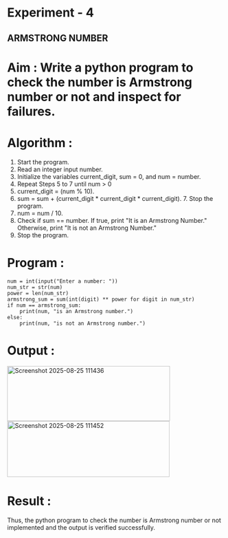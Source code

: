 # Experiment - 4
## ARMSTRONG NUMBER 
# Aim : Write a python program to check the number is Armstrong number or not and inspect for failures. 

# Algorithm :
1.	Start the program.
2. Read an integer input number.
3. Initialize the variables current_digit, sum = 0, and num = number.
4. Repeat Steps 5 to 7 until num > 0
5. current_digit = (num % 10).
6. sum = sum + (current_digit * current_digit * current_digit). 7. Stop the program.
7. num = num / 10.
8. Check if sum == number. If true, print "It is an Armstrong Number." Otherwise, print "It is not an Armstrong Number."
9. Stop the program. 

# Program :
```
num = int(input("Enter a number: "))
num_str = str(num)
power = len(num_str)
armstrong_sum = sum(int(digit) ** power for digit in num_str)
if num == armstrong_sum:
    print(num, "is an Armstrong number.")
else:
    print(num, "is not an Armstrong number.")
```
# Output :
<img width="379" height="128" alt="Screenshot 2025-08-25 111436" src="https://github.com/user-attachments/assets/c725aa85-b507-48bf-989f-c1203235bcd4" />

<img width="378" height="130" alt="Screenshot 2025-08-25 111452" src="https://github.com/user-attachments/assets/091c019c-3a6c-4d0f-b43d-a67e2d8c0d92" />

# Result :
Thus, the python program to check the number is Armstrong number or not implemented and the output is verified successfully.
